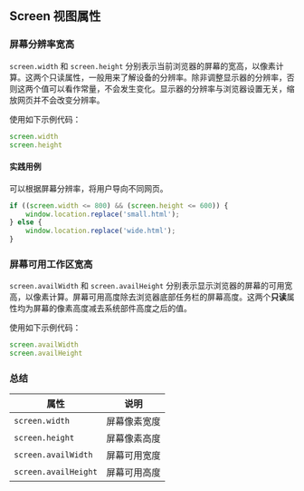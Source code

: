 ## Screen 视图属性

### 屏幕分辨率宽高

`screen.width` 和 `screen.height` 分别表示当前浏览器的屏幕的宽高，以像素计算。这两个只读属性，一般用来了解设备的分辨率。除非调整显示器的分辨率，否则这两个值可以看作常量，不会发生变化。显示器的分辨率与浏览器设置无关，缩放网页并不会改变分辨率。

使用如下示例代码：

```js
screen.width
screen.height
```

#### 实践用例

可以根据屏幕分辨率，将用户导向不同网页。

```js
if ((screen.width <= 800) && (screen.height <= 600)) {
	window.location.replace('small.html');
} else {
	window.location.replace('wide.html');
}
```

### 屏幕可用工作区宽高

`screen.availWidth` 和 `screen.availHeight` 分别表示显示浏览器的屏幕的可用宽高，以像素计算。屏幕可用高度除去浏览器底部任务栏的屏幕高度。这两个**只读**属性均为屏幕的像素高度减去系统部件高度之后的值。

使用如下示例代码：

```js
screen.availWidth
screen.availHeight
```

### 总结

| 属性                 | 说明         |
| -------------------- | ------------ |
| `screen.width`       | 屏幕像素宽度 |
| `screen.height`      | 屏幕像素高度 |
| `screen.availWidth`  | 屏幕可用宽度 |
| `screen.availHeight` | 屏幕可用高度 |

